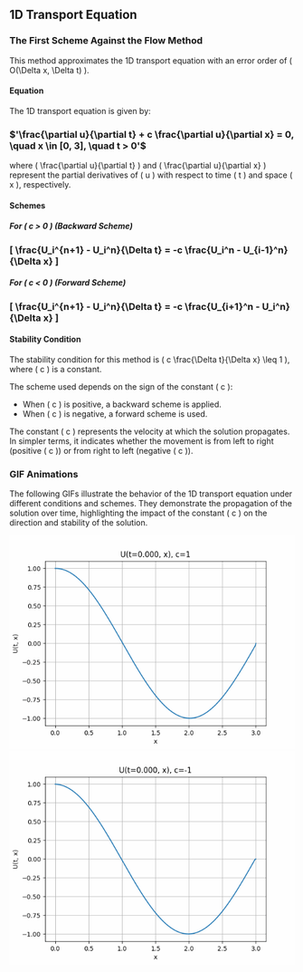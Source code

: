 ## 1D Transport Equation

### The First Scheme Against the Flow Method

This method approximates the 1D transport equation with an error order of \( O(\Delta x, \Delta t) \).

#### Equation

The 1D transport equation is given by:

### $'\frac{\partial u}{\partial t} + c \frac{\partial u}{\partial x} = 0, \quad x \in [0, 3], \quad t > 0'$

where \( \frac{\partial u}{\partial t} \) and \( \frac{\partial u}{\partial x} \) represent the partial derivatives of \( u \) with respect to time \( t \) and space \( x \), respectively.

#### Schemes

##### For \( c > 0 \) (Backward Scheme)

### \[ \frac{U_i^{n+1} - U_i^n}{\Delta t} = -c \frac{U_i^n - U_{i-1}^n}{\Delta x} \]

##### For \( c < 0 \) (Forward Scheme)

### \[ \frac{U_i^{n+1} - U_i^n}{\Delta t} = -c \frac{U_{i+1}^n - U_i^n}{\Delta x} \]

#### Stability Condition

The stability condition for this method is \( c \frac{\Delta t}{\Delta x} \leq 1 \), where \( c \) is a constant.

The scheme used depends on the sign of the constant \( c \):
- When \( c \) is positive, a backward scheme is applied.
- When \( c \) is negative, a forward scheme is used.

The constant \( c \) represents the velocity at which the solution propagates. In simpler terms, it indicates whether the movement is from left to right (positive \( c \)) or from right to left (negative \( c \)).

### GIF Animations

The following GIFs illustrate the behavior of the 1D transport equation under different conditions and schemes. They demonstrate the propagation of the solution over time, highlighting the impact of the constant \( c \) on the direction and stability of the solution.

![](https://github.com/Mukhammedali22/MCMPHYSPROCESS-Spring-2024/blob/main/Week5/HW5_2_backward.gif)
![](https://github.com/Mukhammedali22/MCMPHYSPROCESS-Spring-2024/blob/main/Week5/HW5_2_forward.gif)
